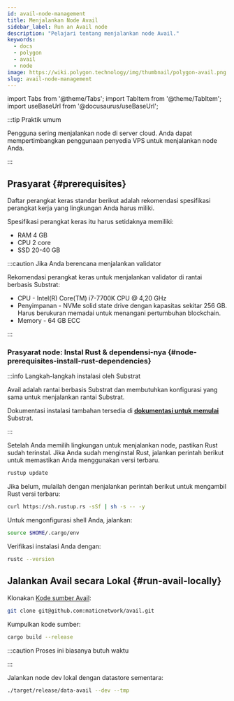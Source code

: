 ```yaml
---
id: avail-node-management
title: Menjalankan Node Avail
sidebar_label: Run an Avail node
description: "Pelajari tentang menjalankan node Avail."
keywords:
  - docs
  - polygon
  - avail
  - node
image: https://wiki.polygon.technology/img/thumbnail/polygon-avail.png
slug: avail-node-management
---
```

import Tabs from '@theme/Tabs';
import TabItem from '@theme/TabItem';
import useBaseUrl from '@docusaurus/useBaseUrl';

:::tip Praktik umum

Pengguna sering menjalankan node di server cloud. Anda dapat mempertimbangkan penggunaan penyedia VPS untuk menjalankan node Anda.

:::

## Prasyarat {#prerequisites}

Daftar perangkat keras standar berikut adalah rekomendasi spesifikasi perangkat kerja yang lingkungan Anda
harus miliki.

Spesifikasi perangkat keras itu harus setidaknya memiliki:

* RAM 4 GB
* CPU 2 core
* SSD 20-40 GB

:::caution Jika Anda berencana menjalankan validator

Rekomendasi perangkat keras untuk menjalankan validator di rantai berbasis Substrat:

* CPU - Intel(R) Core(TM) i7-7700K CPU @ 4,20 GHz
* Penyimpanan - NVMe solid state drive dengan kapasitas sekitar 256 GB. Harus berukuran memadai untuk menangani
pertumbuhan blockchain.
* Memory - 64 GB ECC

:::

### Prasyarat node: Instal Rust & dependensi-nya {#node-prerequisites-install-rust-dependencies}

:::info Langkah-langkah instalasi oleh Substrat

Avail adalah rantai berbasis Substrat dan membutuhkan konfigurasi yang sama untuk menjalankan rantai Substrat.

Dokumentasi instalasi tambahan tersedia di
**[dokumentasi untuk memulai](https://docs.substrate.io/v3/getting-started/installation/)** Substrat.

:::

Setelah Anda memilih lingkungan untuk menjalankan node, pastikan Rust sudah terinstal.
Jika Anda sudah menginstal Rust, jalankan perintah berikut untuk memastikan Anda menggunakan versi terbaru.

```sh
rustup update
```

Jika belum, mulailah dengan menjalankan perintah berikut untuk mengambil Rust versi terbaru:

```sh
curl https://sh.rustup.rs -sSf | sh -s -- -y
```

Untuk mengonfigurasi shell Anda, jalankan:

```sh
source $HOME/.cargo/env
```

Verifikasi instalasi Anda dengan:

```sh
rustc --version
```

## Jalankan Avail secara Lokal {#run-avail-locally}

Klonakan [Kode sumber Avail](https://github.com/maticnetwork/avail):

```sh
git clone git@github.com:maticnetwork/avail.git
```

Kumpulkan kode sumber:

```sh
cargo build --release
```

:::caution Proses ini biasanya butuh waktu

:::

Jalankan node dev lokal dengan datastore sementara:

```sh
./target/release/data-avail --dev --tmp
```

